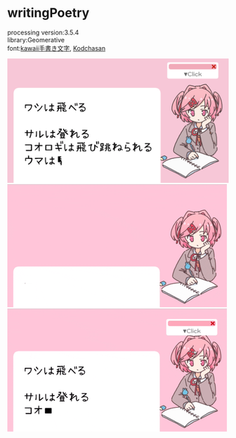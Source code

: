 # writingPoetry
processing version:3.5.4  
library:Geomerative  
font:[kawaii手書き文字](https://font.spicy-sweet.com), [Kodchasan](https://fonts.google.com/specimen/Kodchasan#type-tester)

![](https://github.com/yuyurigi/writingPoetry/blob/main/220610_013345_2404.png)  
![](https://github.com/yuyurigi/writingPoetry/blob/main/0.gif)  
![](https://github.com/yuyurigi/writingPoetry/blob/main/2.gif)
